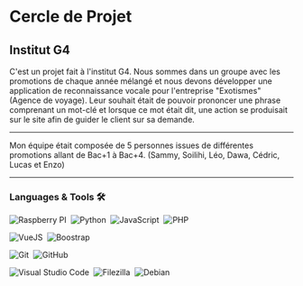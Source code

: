 # Cercle de Projet #
## Institut G4 ##

C'est un projet fait à l'institut G4. Nous sommes dans un groupe avec les promotions de chaque année mélangé et nous devons développer une application de reconnaissance vocale pour l'entreprise "Exotismes" (Agence de voyage). Leur souhait était de pouvoir prononcer une phrase comprenant un mot-clé et lorsque ce mot était dit, une action se produisait sur le site afin de guider le client sur sa demande.

  ---

Mon équipe était composée de 5 personnes issues de différentes promotions allant de Bac+1 à Bac+4. (Sammy, Soilihi, Léo, Dawa, Cédric, Lucas et Enzo)

  ---
  
### Languages & Tools 🛠

![Raspberry PI](https://img.shields.io/badge/-raspberrypi-05122A?style=flat&logo=raspberrypi)&nbsp;
![Python](https://img.shields.io/badge/-python-05122A?style=flat&logo=python)&nbsp;
![JavaScript](https://img.shields.io/badge/-javascript-05122A?style=flat&logo=javascript)&nbsp;
![PHP](https://img.shields.io/badge/-php-05122A?style=flat&logo=php)&nbsp;

![VueJS](https://img.shields.io/badge/-vue.js-05122A?style=flat&logo=vue.js)&nbsp;
![Boostrap](https://img.shields.io/badge/-bootstrap-05122A?style=flat&logo=bootstrap)&nbsp;

![Git](https://img.shields.io/badge/-Git-05122A?style=flat&logo=git)&nbsp;
![GitHub](https://img.shields.io/badge/-GitHub-05122A?style=flat&logo=github)&nbsp;

![Visual Studio Code](https://img.shields.io/badge/-Visual%20Studio%20Code-05122A?style=flat&logo=visual-studio-code&logoColor=007ACC)&nbsp;
![Filezilla](https://img.shields.io/badge/-filezilla-05122A?style=flat&logo=filezilla)&nbsp;
![Debian](https://img.shields.io/badge/-debian-05122A?style=flat&logo=debian)&nbsp;
